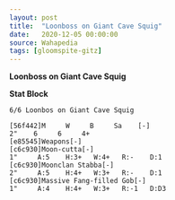 ```yaml
---
layout: post
title:  "Loonboss on Giant Cave Squig"
date:   2020-12-05 00:00:00
source: Wahapedia
tags: [gloomspite-gitz]
---
```


**Loonboss on Giant Cave Squig**

**Stat Block**
```
6/6 Loonbos on Giant Cave Squig
```

```
[56f442]M     W     B     Sa    [-]
2"    6     6     4+    
[e85545]Weapons[-]
[c6c930]Moon-cutta[-]
1"     A:5    H:3+   W:4+   R:-    D:1   
[c6c930]Moonclan Stabba[-]
2"     A:5    H:4+   W:3+   R:-    D:1   
[c6c930]Massive Fang-filled Gob[-]
1"     A:4    H:4+   W:3+   R:-1   D:D3  
```
    